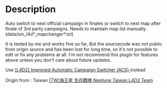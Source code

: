 # Description

Auto switch to next official campaign in finales or switch to next map after finale of 3rd party campaigns. Needs to maintain map list manually. (data/sm_l4d*\_mapchanger*.txt)

It is tested by me and works fine so far, But the sourcecode was not public from origin source and has been lost for long time, so it's not possible to edit or fix any problems at all. I'm not recommend this plugin for features above unless you don't care about future updates.

Use [[L4D2] Improved Automatic Campaign Switcher (ACS) ](https://forums.alliedmods.net/showthread.php?t=308708)instead

Origin from : Taiwan [[TW]海王星 生存戰隊 Neptune Taiwan L4D2 Team](https://steamcommunity.com/groups/neptunetw)
